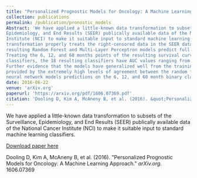 ```yaml
---
title: "Personalized Prognostic Models for Oncology: A Machine Learning Approach"
collection: publications
permalink: /publication/pronostic_models
Abstract: 'We have applied a little-known data transformation to subsets of the Surveillance,
Epidemiology, and End Results (SEER) publically available data of the National Cancer
Institute (NCI) to make it suitable input to standard machine learning classifiers. This
transformation properly treats the right-censored data in the SEER data and the
resulting Random Forest and Multi-Layer Perceptron models predict full survival curves.
Treating the 6, 12, and 60 months points of the resulting survival curves as 3 binary
classifiers, the 18 resulting classifiers have AUC values ranging from .765 to .885.
Further evidence that the models have generalized well from the training data is
provided by the extremely high levels of agreement between the random forest and
neural network models predictions on the 6, 12, and 60 month binary classifiers.'
date: 2016-06-22
venue: 'arXiv.org'
paperurl: 'https://arxiv.org/pdf/1606.07369.pdf'
citation: 'Dooling D, Kim A, McAneny B, et al. (2016). &quot;Personalized Prognostic Models for Oncology: A Machine Learning Approach.&quot; <i>arXiv.org</i>. 1606(07369).'
---
```

We have applied a little-known data transformation to subsets of the Surveillance,
Epidemiology, and End Results (SEER) publically available data of the National Cancer
Institute (NCI) to make it suitable input to standard machine learning classifiers.

[Download paper here](https://arxiv.org/pdf/1606.07369.pdf)

Dooling D, Kim A, McAneny B, et al. (2016). "Personalized Prognostic Models for Oncology: A Machine Learning Approach." <i>arXiv.org</i>. 1606.07369

